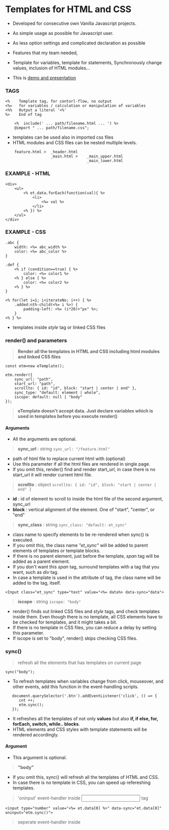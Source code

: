 # Templates for HTML and CSS

* Developed for consecutive own Vanilla Javascript projects.
* As simple usage as possible for Javascript user.
* As less option settings and complicated declaration as possible
* Features that my team needed,
* Template for variables, template for statements, Synchronously change values, inclusion of HTML modules...

* This is [demo and presentation](https://ybrians.cafe24.com/etemplate/)

### TAGS
```
<%    Template tag, for contorl-flow, no output
<%=   for variables / calculation or manipulation of variables
<%%   Output a literal '<%'
%>    End of tag

    <%  include(' ... path/filename.html ... ') %>
    @import " ... path/filename.css";
```
* templates can be used also in imported css files
* HTML modules and CSS files can be nested multiple levels.

```
    feature.html >  _header.html
                    _main.html >    _main_upper.html
                                    _main_lower.html
```
### EXAMPLE - HTML
```
<div>
    <ul>
        <% et.data.forEach(function(val){ %>
            <li>
                <%= val %>
            </li>
        <% }) %>
    </ul>
</div>
```
### EXAMPLE - CSS
```
.abc {
    width: <%= abc_width %>
    color: <%= abc_color %>
}

.def {
    <% if (condition==true) { %>
        color: <%= color1 %>
    <% } else { %>
        color: <%= color2 %>
    <% } %>
}

<% for(let i=1; i<iterateNo; i++) { %>
    .added:nth-child(<%= i %>) {
        padding-left: <%= (i*20)+"px" %>;
    }
<% } %>
```
- templates inside _style_ tag or linked CSS files


### render() and parameters
> **Render all the templates in HTML and CSS including html modules and linked CSS files**
    
```
const etm=new eTemplate();

etm.render({
    sync_url: "path", 
    start_url: "path", 
    scrollto: { id: "id", block: "start | center | end" },
    sync_type: "default: element | whole",
    iscope: default: null | "body"
});
```
> **eTemplate doesn't accept data. Just declare variables which is used in templates before you execute render()**

#### **Arguments**
* All the arguments are optional.

> **sync_url** : string  `sync_url: "/feature.html"`

* path of html file to replace current html with (optional)
* Use this parameter if all the html files are rendered in single page.
* If you omit this, render() find and render start_url, in case there is no start_url it will render current html file.

> **scrollto** : object  `scrollto: { id: "id", block: "start | center | end" }`

* **id** : id of element to scroll to inside the html file of the second argument, sync_url
* **block** : vertical alignment of the element. One of "start", "center", or "end"

> **sync_class** : string  `sync_class: "default: et_sync"`
        
* class name to specify elements to be re-rendered when sync() is executed.
* If you omit this, the class name _"et_sync"_ will be added to parent elements of templates or template blocks.
* If there is no parent element, just before the template, _span_ tag will be added as a parent element.
* If you don't want this _span_ tag, surround templates with a tag that you want, such as _div_ tag.
* In case a template is used in the attribute of tag, the class name will be added to the tag, itself.
```
<Input class="et_sync" type="text" value="<%= data%> data-sync="data">
```
                                                                     
> **iscope** : string  `iscope: "body"`

* render() finds out linked CSS files and _style_ tags, and check templates inside them. Even though there is no template, all CSS elements have to be checked for templates, and it might takes a bit.
* If there is no template in CSS files, you can reduce a delay by setting this parameter.
* If iscope is set to "body", render() skips checking CSS files.

### sync()
> refresh all the elements that has templates on current page
      
```
sync("body");
```

* To refresh templates when variables change from click, mouseover, and other events, add this function in the event-handling scripts.

```
   document.querySelector('.btn').addEventListener('click', () => {
      cnt ++;
      etm.sync();
   });
```
      
* It refreshes all the templates of not only **values** but also **if, if else, for, forEach, switch, while.. blocks**.
* HTML elements and CSS styles with template statements will be rendered accordingly.

#### **Argument**
* This argument is optional.
    
> **"body"**
      
* If you omit this, sync() will refresh all the templates of HTML and CSS.
* In case there is no template in CSS, you can speed up refereshing templates.

> 'oninput' event-handler inside <INPUT> tag    
```    
<input type="number" value="<%= et.data[0] %>" data-sync="et.data[0]" oninput="etm.sync()">
```

> seperate event-handler inside <script> tag instead of script inside <INPUT> tag    
```
document.querySelector('input').addEventListener('input',() => { etm.sync() });
```
    
* Set an attribute "data-sync" to a variable name as above.
* Then, value of <input> tag will be input to the variable.
   
      
      
### addListener()
> declare **function addListener** as a collection of event-handlers **only of elements affected by template scripts**.
      
`function addListener() { ... event handler code ... }`

* If you want to add event-handlers to elements affected by templates scripts, like rendered tags by if, or for...
* Every time render() or sync() is executed, the rendered or refreshed elements lose their event-handlers.
* Event-handlers declared in addListener() will be activated automatically after render() or sync()
* **Don't insert event-handlers of other elements that are not affected by template scripts. It'll add the same event-handler to the element multiple times.**

> For other cases, see below.
      
```
etm.render().then(() => {
    ... add event-handlers here or call a function that has event-handlers ...
});
```
